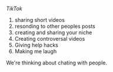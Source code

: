 *TikTok*
1. sharing short videos
2. resonding to other peoples posts 
3. creating and sharing your niche
4. Creating controversal videos 
5. Giving help hacks 
6. Making me laugh


We're thinking about chating with people.
